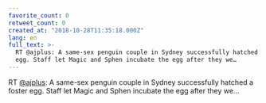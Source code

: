 ```yaml
---
favorite_count: 0
retweet_count: 0
created_at: "2018-10-28T11:35:18.000Z"
lang: en
full_text: >-
  RT @ajplus: A same-sex penguin couple in Sydney successfully hatched a foster
  egg. Staff let Magic and Sphen incubate the egg after they we…
---
```


RT [@ajplus](https://twitter.com/ajplus): A same-sex penguin couple in Sydney
successfully hatched a foster egg. Staff let Magic and Sphen incubate the egg
after they we…
